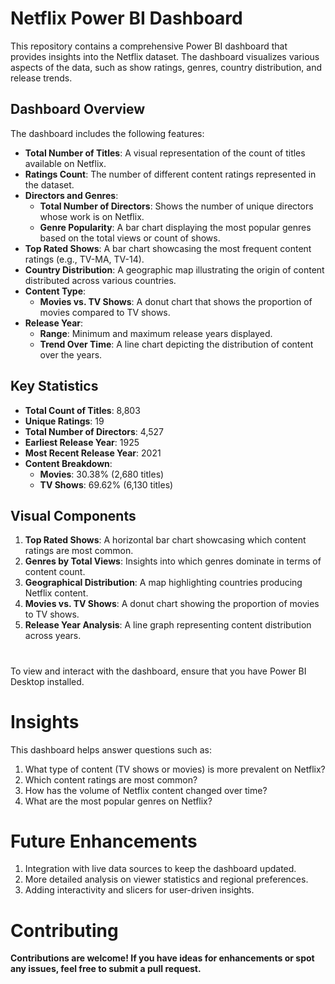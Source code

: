 # Netflix Power BI Dashboard

This repository contains a comprehensive Power BI dashboard that provides insights into the Netflix dataset. The dashboard visualizes various aspects of the data, such as show ratings, genres, country distribution, and release trends.

## Dashboard Overview

The dashboard includes the following features:

- **Total Number of Titles**: A visual representation of the count of titles available on Netflix.
- **Ratings Count**: The number of different content ratings represented in the dataset.
- **Directors and Genres**:
  - **Total Number of Directors**: Shows the number of unique directors whose work is on Netflix.
  - **Genre Popularity**: A bar chart displaying the most popular genres based on the total views or count of shows.
- **Top Rated Shows**: A bar chart showcasing the most frequent content ratings (e.g., TV-MA, TV-14).
- **Country Distribution**: A geographic map illustrating the origin of content distributed across various countries.
- **Content Type**:
  - **Movies vs. TV Shows**: A donut chart that shows the proportion of movies compared to TV shows.
- **Release Year**:
  - **Range**: Minimum and maximum release years displayed.
  - **Trend Over Time**: A line chart depicting the distribution of content over the years.

## Key Statistics

- **Total Count of Titles**: 8,803
- **Unique Ratings**: 19
- **Total Number of Directors**: 4,527
- **Earliest Release Year**: 1925
- **Most Recent Release Year**: 2021
- **Content Breakdown**:
  - **Movies**: 30.38% (2,680 titles)
  - **TV Shows**: 69.62% (6,130 titles)

## Visual Components

1. **Top Rated Shows**: A horizontal bar chart showcasing which content ratings are most common.
2. **Genres by Total Views**: Insights into which genres dominate in terms of content count.
3. **Geographical Distribution**: A map highlighting countries producing Netflix content.
4. **Movies vs. TV Shows**: A donut chart showing the proportion of movies to TV shows.
5. **Release Year Analysis**: A line graph representing content distribution across years.

#

To view and interact with the dashboard, ensure that you have Power BI Desktop installed. 

# Insights
This dashboard helps answer questions such as:

1. What type of content (TV shows or movies) is more prevalent on Netflix?
2. Which content ratings are most common?
3. How has the volume of Netflix content changed over time?
4. What are the most popular genres on Netflix?

# Future Enhancements
1. Integration with live data sources to keep the dashboard updated.
2. More detailed analysis on viewer statistics and regional preferences.
3. Adding interactivity and slicers for user-driven insights.

# Contributing

**Contributions are welcome! If you have ideas for enhancements or spot any issues, feel free to submit a pull request.**
